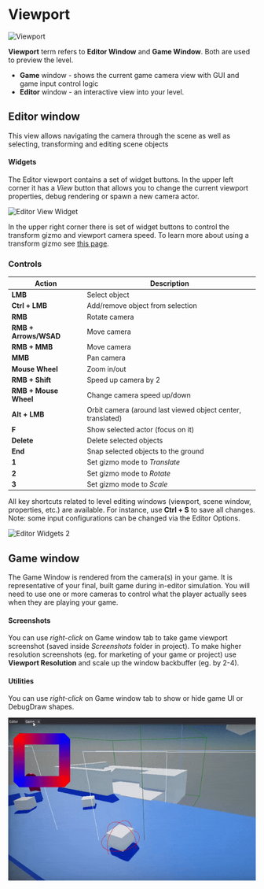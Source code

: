 # Viewport

![Viewport](media/viewport.jpg)

**Viewport** term refers to **Editor Window** and **Game Window**.
Both are used to preview the level.
* **Game** window - shows the current game camera view with GUI and game input control logic
* **Editor** window - an interactive view into your level.

## Editor window

This view allows navigating the camera through the scene as well as selecting, transforming and editing scene objects

#### Widgets

The Editor viewport contains a set of widget buttons. In the upper left corner it has a *View* button that allows you to change the current viewport properties, debug rendering or spawn a new camera actor.

![Editor View Widget](media/viewport-view.jpg)

In the upper right corner there is set of widget buttons to control the transform gizmo and viewport camera speed.
To learn more about using a transform gizmo see [this page](../../get-started/scenes/transforming-actors.md).

### Controls

| Action | Description |
|--------|--------|
| **LMB** | Select object |
| **Ctrl + LMB** | Add/remove object from selection |
| **RMB** | Rotate camera |
| **RMB + Arrows/WSAD** | Move camera |
| **RMB + MMB** | Move camera |
| **MMB** | Pan camera |
| **Mouse Wheel** | Zoom in/out |
| **RMB + Shift** | Speed up camera by 2 |
| **RMB + Mouse Wheel** | Change camera speed up/down |
| **Alt + LMB** | Orbit camera (around last viewed object center, translated) |
| **F** | Show selected actor (focus on it) |
| **Delete** | Delete selected objects |
| **End** | Snap selected objects to the ground |
| **1** | Set gizmo mode to *Translate* |
| **2** | Set gizmo mode to *Rotate* |
| **3** | Set gizmo mode to *Scale* |

All key shortcuts related to level editing windows (viewport, scene window, properties, etc.) are available. For instance, use **Ctrl + S** to save all changes.
Note: some input configurations can be changed via the Editor Options.

![Editor Widgets 2](media/viewport-widgets2.jpg)

## Game window

The Game Window is rendered from the camera(s) in your game.
It is representative of your final, built game during in-editor simulation.
You will need to use one or more cameras to control what the player actually sees when they are playing your game.

#### Screenshots

You can use *right-click* on Game window tab to take game viewport screenshot (saved inside *Screenshots* folder in project). To make higher resolution screenshots (eg. for marketing of your game or project) use **Viewport Resolution** and scale up the window backbuffer (eg. by 2-4).

#### Utilities

You can use *right-click* on Game window tab to show or hide game UI or DebugDraw shapes.

![Game Viewport Utilities](media/game-viewport-debug-show.gif)
